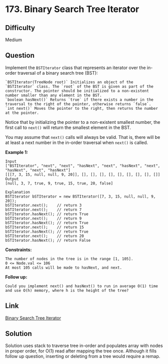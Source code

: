 # 173. Binary Search Tree Iterator

## Difficulty

Medium

## Question

Implement the `BSTIterator` class that represents an iterator over the in-order traversal of a binary search tree (BST):

    `BSTIterator(TreeNode root)` Initializes an object of the `BSTIterator` class. The `root` of the BST is given as part of the constructor. The pointer should be initialized to a non-existent number smaller than any element in the BST.
    `boolean hasNext()` Returns `true` if there exists a number in the traversal to the right of the pointer, otherwise returns `false`.
    `int next()` Moves the pointer to the right, then returns the number at the pointer.

Notice that by initializing the pointer to a non-existent smallest number, the first call to `next()` will return the smallest element in the BST.

You may assume that `next()` calls will always be valid. That is, there will be at least a next number in the in-order traversal when `next()` is called.

**Example 1:**

    Input
    ["BSTIterator", "next", "next", "hasNext", "next", "hasNext", "next", "hasNext", "next", "hasNext"]
    [[[7, 3, 15, null, null, 9, 20]], [], [], [], [], [], [], [], [], []]
    Output
    [null, 3, 7, true, 9, true, 15, true, 20, false]

    Explanation
    BSTIterator bSTIterator = new BSTIterator([7, 3, 15, null, null, 9, 20]);
    bSTIterator.next();    // return 3
    bSTIterator.next();    // return 7
    bSTIterator.hasNext(); // return True
    bSTIterator.next();    // return 9
    bSTIterator.hasNext(); // return True
    bSTIterator.next();    // return 15
    bSTIterator.hasNext(); // return True
    bSTIterator.next();    // return 20
    bSTIterator.hasNext(); // return False

**Constraints:**

    The number of nodes in the tree is in the range [1, 105].
    0 <= Node.val <= 106
    At most 105 calls will be made to hasNext, and next.

**Follow up:**

    Could you implement next() and hasNext() to run in average O(1) time and use O(h) memory, where h is the height of the tree?

## Link

[Binary Search Tree Iterator](https://leetcode.com/problems/binary-search-tree-iterator/)

## Solution

Solution uses stack to traverse tree in-order and populates array with nodes in proper order, for O(1) read after mapping the tree once. Although it fills follow up question, inserting or deleting from a tree would require a remap.
